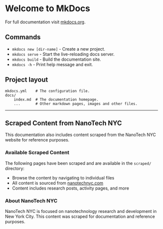 # Welcome to MkDocs

For full documentation visit [mkdocs.org](https://www.mkdocs.org).

## Commands

* `mkdocs new [dir-name]` - Create a new project.
* `mkdocs serve` - Start the live-reloading docs server.
* `mkdocs build` - Build the documentation site.
* `mkdocs -h` - Print help message and exit.

## Project layout

    mkdocs.yml    # The configuration file.
    docs/
        index.md  # The documentation homepage.
        ...       # Other markdown pages, images and other files.

---

## Scraped Content from NanoTech NYC

This documentation also includes content scraped from the NanoTech NYC website for reference purposes.

### Available Scraped Content

The following pages have been scraped and are available in the `scraped/` directory:

- Browse the content by navigating to individual files
- All content is sourced from [nanotechnyc.com](https://www.nanotechnyc.com)
- Content includes research posts, activity pages, and more

### About NanoTech NYC

NanoTech NYC is focused on nanotechnology research and development in New York City. This content was scraped for documentation and reference purposes.
